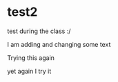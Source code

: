 # test2
test during the class :/

I am adding and changing some text

Trying this again

yet again I try it
